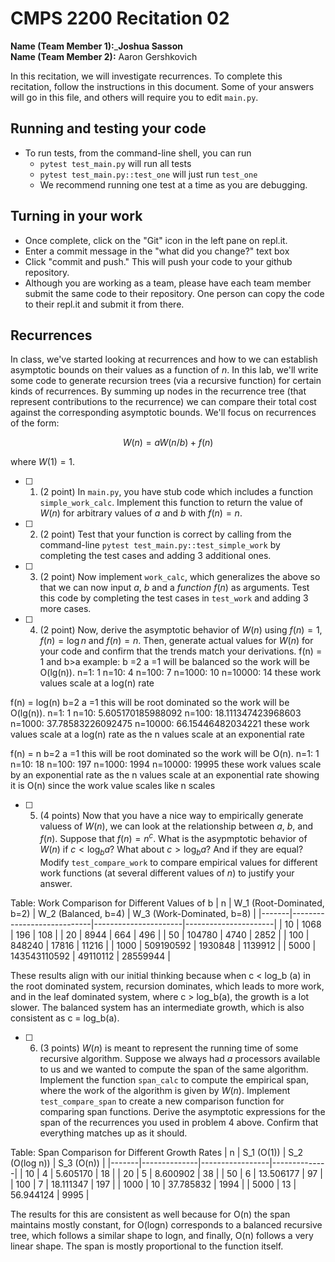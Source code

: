 # CMPS 2200  Recitation 02

**Name (Team Member 1):**_____________Joshua Sasson____________  
**Name (Team Member 2):** Aaron Gershkovich

In this recitation, we will investigate recurrences. 
To complete this recitation, follow the instructions in this document. Some of your answers will go in this file, and others will require you to edit `main.py`.



## Running and testing your code
- To run tests, from the command-line shell, you can run
  + `pytest test_main.py` will run all tests
  + `pytest test_main.py::test_one` will just run `test_one`
  + We recommend running one test at a time as you are debugging.

## Turning in your work

- Once complete, click on the "Git" icon in the left pane on repl.it.
- Enter a commit message in the "what did you change?" text box
- Click "commit and push." This will push your code to your github repository.
- Although you are working as a team, please have each team member submit the same code to their repository. One person can copy the code to their repl.it and submit it from there.

## Recurrences

In class, we've started looking at recurrences and how to we can establish asymptotic bounds on their values as a function of $n$. In this lab, we'll write some code to generate recursion trees (via a recursive function) for certain kinds of recurrences. By summing up nodes in the recurrence tree (that represent contributions to the recurrence) we can compare their total cost against the corresponding asymptotic bounds. We'll focus on  recurrences of the form:

$$ W(n) = aW(n/b) + f(n) $$

where $W(1) = 1$.

- [ ] 1. (2 point) In `main.py`, you have stub code which includes a function `simple_work_calc`. Implement this function to return the value of $W(n)$ for arbitrary values of $a$ and $b$ with $f(n)=n$.

- [ ] 2. (2 point) Test that your function is correct by calling from the command-line `pytest test_main.py::test_simple_work` by completing the test cases and adding 3 additional ones.

- [ ] 3. (2 point) Now implement `work_calc`, which generalizes the above so that we can now input $a$, $b$ and a *function* $f(n)$ as arguments. Test this code by completing the test cases in `test_work` and adding 3 more cases.

- [ ] 4. (2 point) Now, derive the asymptotic behavior of $W(n)$ using $f(n) = 1$, $f(n) = \log n$ and $f(n) = n$. Then, generate actual values for $W(n)$ for your code and confirm that the trends match your derivations.
f(n) = 1 and b>a example: b =2 a =1 will be balanced so the work will be O(lg(n)). 
n=1: 1
n=10: 4
n=100: 7
n=1000: 10
n=10000: 14
these work values scale at a log(n) rate 

f(n) = log(n) b=2 a =1 this will be root dominated so the work will be O(lg(n)). 
n=1: 1
n=10: 5.605170185988092
n=100: 18.111347423968603
n=1000: 37.78583226092475
n=10000: 66.15446482034221
these work values scale at a log(n) rate as the n values scale at an exponential rate 

f(n) = n b=2 a =1 this will be root dominated so the work will be O(n).
n=1: 1
n=10: 18
n=100: 197
n=1000: 1994
n=10000: 19995
these work values scale by an exponential rate as the n values scale at an exponential rate showing it is O(n) 
since the work value scales like n scales


- [ ] 5. (4 points) Now that you have a nice way to empirically generate valuess of $W(n)$, we can look at the relationship between $a$, $b$, and $f(n)$. Suppose that $f(n) = n^c$. What is the asypmptotic behavior of $W(n)$ if $c < \log_b a$? What about $c > \log_b a$? And if they are equal? Modify `test_compare_work` to compare empirical values for different work functions (at several different values of $n$) to justify your answer. 

Table: Work Comparison for Different Values of b
|   n   |  W_1 (Root-Dominated, b=2)  |  W_2 (Balanced, b=4)  |  W_3 (Work-Dominated, b=8)  |
|-------|----------------------------|----------------------|----------------------|
|     10 |                         1068 |                    196 |                    108 |
|     20 |                         8944 |                    664 |                    496 |
|     50 |                       104780 |                   4740 |                   2852 |
|    100 |                       848240 |                  17816 |                  11216 |
|   1000 |                    509190592 |                1930848 |                1139912 |
|   5000 |                 143543110592 |               49110112 |               28559944 |


These results align with our initial thinking because when c < log_b (a) in the root dominated system, recursion dominates, which leads to more work, and in the leaf dominated system, where c > log_b(a), the growth is a lot slower. The balanced system has an intermediate growth, which is also consistent as c = log_b(a).

- [ ] 6. (3 points) $W(n)$ is meant to represent the running time of some recursive algorithm. Suppose we always had $a$ processors available to us and we wanted to compute the span of the same algorithm. Implement the function `span_calc` to compute the empirical span, where the work of the algorithm is given by $W(n)$. Implement `test_compare_span` to create a new comparison function for comparing span functions. Derive the asymptotic expressions for the span of the recurrences you used in problem 4 above. Confirm that everything matches up as it should. 


Table: Span Comparison for Different Growth Rates
|   n   |  S_1 (O(1))  |  S_2 (O(log n))  |  S_3 (O(n))  |
|-------|--------------|-----------------|--------------|
|     10 |            4 |        5.605170 |           18 |
|     20 |            5 |        8.600902 |           38 |
|     50 |            6 |       13.506177 |           97 |
|    100 |            7 |       18.111347 |          197 |
|   1000 |           10 |       37.785832 |         1994 |
|   5000 |           13 |       56.944124 |         9995 |


The results for this are consistent as well because for O(n) the span maintains mostly constant, for O(logn) corresponds to a balanced recursive tree, which follows a similar shape to logn, and finally, O(n) follows a very linear shape. The span is mostly proportional to the function itself.